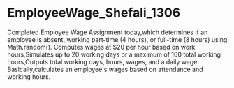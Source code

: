 # EmployeeWage_Shefali_1306
Completed Employee Wage Assignment today,which determines if an employee is absent, working part-time (4 hours), or full-time (8 hours) using Math.random().
Computes wages at $20 per hour based on work hours,Simulates up to 20 working days or a maximum of 160 total working hours,Outputs total working days, hours, wages, and a daily wage.
Basically,calculates an employee's wages based on attendance and working hours.

